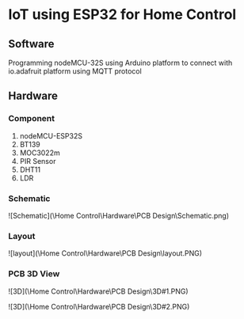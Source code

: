 # IoT using ESP32 for Home Control 

## Software 

Programming nodeMCU-32S using Arduino platform to connect with io.adafruit platform using MQTT protocol 

## Hardware

### Component 

1. nodeMCU-ESP32S
2. BT139 
3. MOC3022m 
4. PIR Sensor
5. DHT11 
6. LDR 

### Schematic 

![Schematic](\Home Control\Hardware\PCB Design\Schematic.png)

### Layout 

![layout](\Home Control\Hardware\PCB Design\layout.PNG)

### PCB 3D View

![3D](\Home Control\Hardware\PCB Design\3D#1.PNG)

![3D](\Home Control\Hardware\PCB Design\3D#2.PNG)

